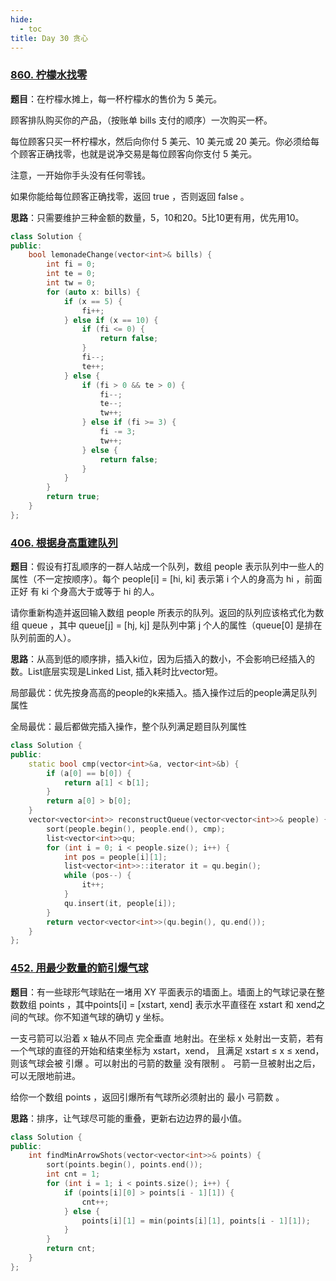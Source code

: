 ```yaml
---
hide:
  - toc
title: Day 30 贪心
---
```

### [860. 柠檬水找零](https://leetcode.cn/problems/lemonade-change/)

**题目**：在柠檬水摊上，每一杯柠檬水的售价为 5 美元。

顾客排队购买你的产品，（按账单 bills 支付的顺序）一次购买一杯。

每位顾客只买一杯柠檬水，然后向你付 5 美元、10 美元或 20 美元。你必须给每个顾客正确找零，也就是说净交易是每位顾客向你支付 5 美元。

注意，一开始你手头没有任何零钱。

如果你能给每位顾客正确找零，返回 true ，否则返回 false 。

**思路**：只需要维护三种金额的数量，5，10和20。5比10更有用，优先用10。
```cpp
class Solution {
public:
    bool lemonadeChange(vector<int>& bills) {
        int fi = 0;
        int te = 0;
        int tw = 0;
        for (auto x: bills) {
            if (x == 5) {
                fi++;
            } else if (x == 10) {
                if (fi <= 0) {
                    return false;
                }
                fi--;
                te++;
            } else {
                if (fi > 0 && te > 0) {
                    fi--;
                    te--;
                    tw++;
                } else if (fi >= 3) {
                    fi -= 3;
                    tw++;
                } else {
                    return false;
                }
            }
        }
        return true;
    }
};
```

### [406. 根据身高重建队列](https://leetcode.cn/problems/queue-reconstruction-by-height/)

**题目**：假设有打乱顺序的一群人站成一个队列，数组 people 表示队列中一些人的属性（不一定按顺序）。每个 people[i] = [hi, ki] 表示第 i 个人的身高为 hi ，前面 正好 有 ki 个身高大于或等于 hi 的人。

请你重新构造并返回输入数组 people 所表示的队列。返回的队列应该格式化为数组 queue ，其中 queue[j] = [hj, kj] 是队列中第 j 个人的属性（queue[0] 是排在队列前面的人）。

**思路**：从高到低的顺序排，插入ki位，因为后插入的数小，不会影响已经插入的数。List底层实现是Linked List, 插入耗时比vector短。

局部最优：优先按身高高的people的k来插入。插入操作过后的people满足队列属性

全局最优：最后都做完插入操作，整个队列满足题目队列属性

```cpp
class Solution {
public:
    static bool cmp(vector<int>&a, vector<int>&b) {
        if (a[0] == b[0]) {
            return a[1] < b[1];
        }
        return a[0] > b[0];
    }
    vector<vector<int>> reconstructQueue(vector<vector<int>>& people) {
        sort(people.begin(), people.end(), cmp);
        list<vector<int>>qu;
        for (int i = 0; i < people.size(); i++) {
            int pos = people[i][1];
            list<vector<int>>::iterator it = qu.begin();
            while (pos--) {
                it++;
            }
            qu.insert(it, people[i]);
        }
        return vector<vector<int>>(qu.begin(), qu.end());
    }
};
```

### [452. 用最少数量的箭引爆气球](https://leetcode.cn/problems/minimum-number-of-arrows-to-burst-balloons/)

**题目**：有一些球形气球贴在一堵用 XY 平面表示的墙面上。墙面上的气球记录在整数数组 points ，其中points[i] = [xstart, xend] 表示水平直径在 xstart 和 xend之间的气球。你不知道气球的确切 y 坐标。

一支弓箭可以沿着 x 轴从不同点 完全垂直 地射出。在坐标 x 处射出一支箭，若有一个气球的直径的开始和结束坐标为 xstart，xend， 且满足  xstart ≤ x ≤ xend，则该气球会被 引爆 。可以射出的弓箭的数量 没有限制 。 弓箭一旦被射出之后，可以无限地前进。

给你一个数组 points ，返回引爆所有气球所必须射出的 最小 弓箭数 。

**思路**：排序，让气球尽可能的重叠，更新右边边界的最小值。

```cpp
class Solution {
public:
    int findMinArrowShots(vector<vector<int>>& points) {
        sort(points.begin(), points.end());
        int cnt = 1;
        for (int i = 1; i < points.size(); i++) {
            if (points[i][0] > points[i - 1][1]) {
                cnt++;
            } else {
                points[i][1] = min(points[i][1], points[i - 1][1]);
            }
        }
        return cnt;
    }
};
```